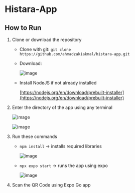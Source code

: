 # Histara-App

## How to Run

1. Clone or download the repository
   - Clone with git: `git clone https://github.com/ahmadzakiakmal/histara-app.git`
     
   - Download:
   
     ![image](https://github.com/ahmadzakiakmal/histara-app/assets/87590846/b9f0b1c6-ca27-4cdf-a4b2-b5ad2cddfdac)

   - Install NodeJS if not already installed
  
     [https://nodejs.org/en/download/prebuilt-installer](https://nodejs.org/en/download/prebuilt-installer)
   
2. Enter the directory of the app using any terminal
   
   ![image](https://github.com/ahmadzakiakmal/histara-app/assets/87590846/ae45b53a-3d0e-4b1a-8c05-33cc8bccc296)

   ![image](https://github.com/ahmadzakiakmal/histara-app/assets/87590846/32ffec17-41de-4c45-b0c9-d0cf924587f7)

3. Run these commands

   - `npm install` → installs required libraries

     ![image](https://github.com/ahmadzakiakmal/histara-app/assets/87590846/c404197a-e2b7-4e9b-8018-ff1357b3ce67)

   - `npx expo start` → runs the app using expo

     ![image](https://github.com/ahmadzakiakmal/histara-app/assets/87590846/ad5d4a79-9c07-423d-8390-f6d59d9c47f4)

4. Scan the QR Code using Expo Go app

